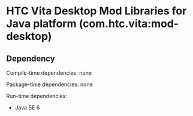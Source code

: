 # HTC Vita Desktop Mod Libraries for Java platform (com.htc.vita:mod-desktop)

## Dependency

Compile-time dependencies: none

Package-time dependencies: none

Run-time dependencies:

* Java SE 6
